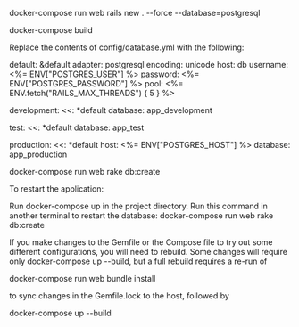 docker-compose run web rails new . --force --database=postgresql

docker-compose build

Replace the contents of config/database.yml with the following:

default: &default
  adapter: postgresql
  encoding: unicode
  host: db
  username: <%= ENV["POSTGRES_USER"] %>
  password: <%= ENV["POSTGRES_PASSWORD"] %>
  pool: <%= ENV.fetch("RAILS_MAX_THREADS") { 5 } %>

development:
  <<: *default
  database: app_development

test:
  <<: *default
  database: app_test

production:
  <<: *default 
  host: <%= ENV["POSTGRES_HOST"] %>
  database: app_production


  docker-compose run web rake db:create


To restart the application:

Run docker-compose up in the project directory.
Run this command in another terminal to restart the database: docker-compose run web rake db:create

If you make changes to the Gemfile or the Compose file to try out some different configurations, you will need to rebuild. Some changes will require only docker-compose up --build, but a full rebuild requires a re-run of 

docker-compose run web bundle install 

to sync changes in the Gemfile.lock to the host, followed by 

docker-compose up --build
